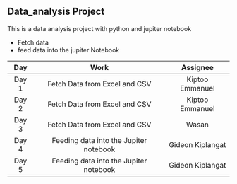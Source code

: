 ## Data_analysis Project
This is a data analysis project with python and jupiter notebook
* Fetch data
* feed data into the jupiter Notebook

| Day | Work | Assignee |
| :---: | :---: | :---: |
| Day 1 | Fetch Data from Excel and CSV | Kiptoo Emmanuel |
| Day 2 | Fetch Data from Excel and CSV | Kiptoo Emmanuel |
| Day 3 | Fetch Data from Excel and CSV | Wasan |
| Day 4 | Feeding data into the Jupiter notebook | Gideon Kiplangat |
| Day 5 | Feeding data into the Jupiter notebook | Gideon Kiplangat |
